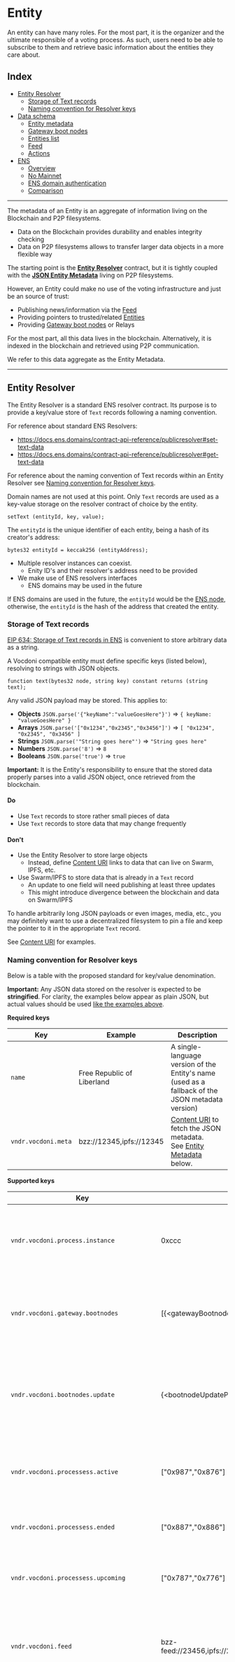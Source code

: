 # Entity

An entity can have many roles. For the most part, it is the organizer and the ultimate responsible of a voting process. As such, users need to be able to subscribe to them and retrieve basic information about the entities they care about. 

## Index
- [Entity Resolver](#entity-resolver)
  - [Storage of Text records](#storage-of-text-records)
  <!-- - [Storage of lists of text](#storage-of-lists-of-text) -->
  - [Naming convention for Resolver keys](#naming-convention-for-resolver-keys)
- [Data schema](#data-schema)
  - [Entity metadata](#entity-metadata)
  - [Gateway boot nodes](#gateway-boot-nodes)
  - [Entities list](#entities-list)
  - [Feed](#feed)
  - [Actions](#actions)
- [ENS](#ens)
  - [Overview](#overview)
  - [No Mainnet](#no-mainnet)
  - [ENS domain authentication](#ens-domain-authentication)
  - [Comparison](#comparison)

---

The metadata of an Entity is an aggregate of information living on the Blockchain and P2P filesystems. 
- Data on the Blockchain provides durability and enables integrity checking
- Data on P2P filesystems allows to transfer larger data objects in a more flexible way

The starting point is the **[Entity Resolver](#entity-resolver)** contract, but it is tightly coupled with the **[JSON Entity Metadata](#data-schema)** living on P2P filesystems.

However, an Entity could make no use of the voting infrastructure and just be an source of trust:

- Publishing news/information via the [Feed](#feed)
- Providing pointers to trusted/related [Entities](#entities-list)
- Providing [Gateway boot nodes](#gateway-boot-nodes) or Relays

For the most part, all this data lives in the blockchain. Alternatively, it is indexed in the blockchain and retrieved using P2P communication.

We refer to this data aggregate as the Entity Metadata.

---

## Entity Resolver

The Entity Resolver is a standard ENS resolver contract. Its purpose is to provide a key/value store of `Text` records following a naming convention.

For reference about standard ENS Resolvers:
- https://docs.ens.domains/contract-api-reference/publicresolver#set-text-data
- https://docs.ens.domains/contract-api-reference/publicresolver#get-text-data

For reference about the naming convention of Text records within an Entity Resolver see [Naming convention for Resolver keys](#naming-convention-for-resolver-keys).

Domain names are not used at this point. Only `Text` records are used as a key-value storage on the resolver contract of choice by the entity. 

```solidity
setText (entityId, key, value);
```

The `entityId` is the unique identifier of each entity, being a hash of its creator's address:

```solidity
bytes32 entityId = keccak256 (entityAddress);
```

- Multiple resolver instances can coexist. 
  - Enity ID's and their resolver's address need to be provided
- We make use of ENS resolvers interfaces
  - ENS domains may be used in the future

If ENS domains are used in the future, the `entityId` would be the [ENS node](https://docs.ens.domains/terminology), otherwise, the `entityId` is the hash of the address that created the entity.

### Storage of Text records

[EIP 634: Storage of Text records in ENS](https://eips.ethereum.org/EIPS/eip-634) is convenient to store arbitrary data as a string.

A Vocdoni compatible entity must define specific keys (listed below), resolving to strings with JSON objects.

```solidity
function text(bytes32 node, string key) constant returns (string text);
```

Any valid JSON payload may be stored. This applies to:
- **Objects**  `JSON.parse('{"keyName":"valueGoesHere"}')` => `{ keyName: "valueGoesHere" }`
- **Arrays**  `JSON.parse('["0x1234","0x2345","0x3456"]')` => `[ "0x1234", "0x2345", "0x3456" ]`
- **Strings**  `JSON.parse('"String goes here"')` => `"String goes here"`
- **Numbers**  `JSON.parse('8')` => `8` 
- **Booleans**  `JSON.parse('true')` => `true` 

**Important:** It is the Entity's responsibility to ensure that the stored data properly parses into a valid JSON object, once retrieved from the blockchain. 

#### **Do**
- Use `Text` records to store rather small pieces of data
- Use `Text` records to store data that may change frequently

#### **Don't**
- Use the Entity Resolver to store large objects
  - Instead, define [Content URI](/architecture/protocol/data-origins?id=content-uri) links to data that can live on Swarm, IPFS, etc.
- Use Swarm/IPFS to store data that is already in a `Text` record
  - An update to one field will need publishing at least three updates
  - This might introduce divergence between the blockchain and data on Swarm/IPFS

To handle arbitrarily long JSON payloads or even images, media, etc., you may definitely want to use a decentralized filesystem to pin a file and keep the pointer to it in the appropriate `Text` record. 

See [Content URI](/architecture/protocol/data-origins?id=content-uri) for examples. 

### Naming convention for Resolver keys

Below is a table with the proposed standard for key/value denomination. 

**Important:** Any JSON data stored on the resolver is expected to be **stringified**. For clarity, the examples below appear as plain JSON, but actual values should be used [like the examples above](/architecture/components/entity?id=storage-of-text-records).

**Required keys**

| Key                                       | Example                                                | Description                                                                |
|-------------------------------------------|--------------------------------------------------------|----------------------------------------------------------------------------|
| `name`                                    | Free Republic of Liberland                             | A single-language version of the Entity's name (used as a fallback of the JSON metadata version) |
| `vndr.vocdoni.meta`                       | bzz://12345,ipfs://12345                                        | [Content URI](/architecture/protocol/data-origins?id=content-uri) to fetch the JSON metadata. <br/>See [Entity Metadata](#entity-metadata-1) below.      |


**Supported keys**

| Key                                       | Example                                                | Description                                                                |
|-------------------------------------------|--------------------------------------------------------|----------------------------------------------------------------|
| `vndr.vocdoni.process.instance`            | 0xccc                                                | Address of the Processes Smart Contract instance used by the entity                        |
| `vndr.vocdoni.gateway.bootnodes`           | [{&lt;gatewayBootnode&gt;}, ...]                             | Data of the boot nodes to ask for active gateways. [See below](#gateway-boot-nodes) for more details                         |
| `vndr.vocdoni.bootnodes.update`           | {&lt;bootnodeUpdateParams&gt;}                             | Parameters for Gateways to report availability to boot nodes. [See below](#boot-nodes-gateway-updates) for more details                         |
| `vndr.vocdoni.processess.active`          | ["0x987","0x876"]                                    | List of Process Id's displayed as available by the client                           |
| `vndr.vocdoni.processess.ended`        | ["0x887","0x886"]                                    | List of Process Id's that already ended                           |
| `vndr.vocdoni.processess.upcoming`            | ["0x787","0x776"]                                    | List of Process Id's that will become active in the future                           |
| `vndr.vocdoni.feed`                  | bzz-feed://23456,ipfs://23456,https://liberland.org/feed                           | Fallback version of the [JSON feed](#feed) in the default language. See [Content URI](/architecture/protocol/data-origins?id=content-uri).         |
| `vndr.vocdoni.description`                | Is a sovereign state...                              | A single-language version of a short description (used as a fallback of the JSON metadata version)                             |
| `vndr.vocdoni.avatar`               | https://liberland.org/logo.png                       | [Content URI](/architecture/protocol/data-origins?id=content-uri) of an image file to display next to the entity name                      |
| `vndr.vocdoni.entities.boot`              | [{&lt;entityRef&gt;}]                                        | A starting point of entities list to allow users to browser from a curated list. Only used in "boot" entities like the case of Vocdoni itself.  See [Entities List](#entities-list)        |
| `vndr.vocdoni.entities.trusted`              | [{&lt;entityRef&gt;}]                                        | A list of entities that the own entity trusts.  See [Entities List](#entities-list)        |
| `vndr.vocdoni.entities.fallback.bootnodes` | [{&lt;entityRef&gt;}]                                         | A [list of entities](#entities-list) to borrow the bootnodes from in case of failure.                                                             |

**Arbitrary keys**

| Key                                       | Example                                                | Description                                                                |
|-------------------------------------------|--------------------------------------------------------|----------------------------------------------------------------------------|
| `vndr.liberland.podcast`                   | https://liberland.org/json-feed/                       | (Custom values)                                                                           |
| `vndr.liberland.constitution`              | https://liberland.org/en/constitution                  |  (Custom values)                                                                          |
| `vndr.twitter.username`                    | @Liberland_org                      |  (Custom values)                                                                          |

---

## Data schema

### Entity metadata

It holds the entire data of the Entity in a single JSON object. It is used to simplify the retrival of metadata and to avoid redundant requests.

This could create two sources of truth. The metadata in the contract itself and the one in this object. **In the event of a mismatch, the metadata on the blockchain is used.**

#### **JSON metadata**

```json
{
  "version": "1.0",    // Protocol version
  "name": {
    "default": "Free Republic of Liberland",
    "fr": "République Livre de Liberland"
  },
  "description": {
    "default": "In a sovereign state...",
    "fr": "Dans un état souverain"
  },
  "votingProcessInstance": "0xccc",
  "gatewayBootnodes": [
    {
      // Client targeted fields
      "uri": "https://hostname:port/route/name",    // Where to perform an HTTP GET to fetch a Gateway IP list

      // Gateway targeted fields
      "hearbeatMessagingUri": "pss://<publicKey@address>,shh://<publicKey>",   // Messaging URI to confirm that the Gateway is active
      "heartbeatTimeout": 60000,  // Milliseconds after which a Gateway is considered to be down
      "difficulty": integer
    }
  ],
  "actions": [ <actions> ], // See Entity Actions below
  "avatar": "https://liberland.org/logo.png,bzz://12345,ipfs://12345",
  "content": {
    "feed-default": {
      "name": "Official news",
      "origin": "bzz-feed://23456,ipfs://23456,https://liberland.org/feed" // JSON Feed
    },
    "feed-fr": {
      "name": "Journal officiel",
      "origin": "bzz-feed://34567,ipfs://34567,https://liberland.org/feed/fr" // JSON Feed
    }
  }
  ...
}
```

**Sequence diagrams:**

- [Set Entity metadata](/architecture/sequence-diagrams?id=set-entity-metadata)
- [Entity subscription](/architecture/sequence-diagrams?id=entity-subscription)

**Related:**

- [Entity Smart Contract](https://github.com/vocdoni/dvote-solidity/blob/master/contracts/VotingEntity.sol)
- [Entity JS methods](https://github.com/vocdoni/dvote-js/blob/master/src/dvote/entity.ts)

### Gateway boot nodes

Client apps will normally be unable to join P2P networks by themselves, so Vocdoni makes use of Gateways to enable decentralized transactions over HTTP/S. However, a decentralized system has no guarantee of what Gateways will be up at the current time.

This field provides a list of bootnodes with the only goal of serving a list of active Gateways. Gateway bootnodes are servers trusted by the Entity

- They provide a list of active Gateways to the client
- They provide Gateways with the necessary information to join the network

This leads to a chicken-and-egg problem. You need a Gateway to fetch data from the Blockchain, but you can't because you don't know any Gateway to reach the Blockchain from.

To solve that:

* Vocdoni provides initial bootnodes, whose URL's are hardcoded in the `dvote-js` library
* All they do is to serve a list of Gateway IP addresses via https
* One of these Gateways is used to query the [Entity Resolver](/architecture/components/entity?id=entity-resolver) for the address of the **boot organization**
  * The initial Entity Resolver address is hardcoded in `dvote-js`
  * The boot organization of the Entity Resolver above is also hardcoded in `dvote-js`

Considerations:
* Any of these can be totally overriden to fit an organization's needs
* The Gateway servers provided are a best effort starting point
* Any serious organization should definitely provide its own set of Gateways, in order not to depend on us
* If you hare hosting your bootnode server and/or your own Gateways, tell us about it and we can include them too

The `vndr.vocdoni.bootnodes` text field provides a data structure with the currently active bootnodes:

```json
[
  {
    "update": "pss://publicKey@0x0",        // Messaging URI to use for notifying updates to the bootnode
    "fetch": "https://hostname:port/route"  // URL to use for fetching the list of Gateways
  },
  ...
]
```

#### Boot nodes Gateway updates

Bootnode servers provide the list of available gateways at the time of requesting. In order to keep an accurate state, Gateways need to notify events to the Bootnodes.

To this end, the `vndr.vocdoni.bootnodes.update` text field provides the details that Gateways need to use:

```json
{
  "timeout": 60000, // milliseconds after which a Gateway is marked as down
  "topic": "vocdoni-gatways-update",  // Topic used for the messaging protocol
  "difficulty": 1000                  // Difficulty of the proof of work, to prevent spammers
}
```

This value is global and affects all the Gateways of the Entity.


### Entities list

Entity lists have several purposes.

- `vndr.vocdoni.entities.boot` : Entry point for the user to subscribe to new entities.
- `vndr.vocdoni.entities.trusted`: Reputation/whitelisting mechanism for entities to express a relationship with other entities

Each element on the list contains an `Entity Reference` entry
- `resolverInstance`: The contract instance address, where the Entity's metadata lives
- `entityAddress`: The address of an entity

```json
{
  "entityAddress": "0xeee",
  "resolverInstance": "0xaaa"
}
```

### Feed

The `Feed` serves the purpose of having a uni-directional censorship-resistant communication channel between the `Entity` and the `user`.

Content feeds are expected to conform to the specs of a [JSON Feed](https://jsonfeed.org/) and be accessible through a [Content URI](/architecture/protocol/data-origins?id=content-uri). 

See:
- [JSON feed specification](https://jsonfeed.org/version/1)

### Entity Actions

Entity Actions are custom operations that clients will be offered to perform. Their definition is stored within the [JSON metadata](#json-metadata).

Below is a reference of suported use cases:

```json
{
    ...
    "actions": [{

        // Opening an interactive web browser
        "type": "browser",

        // Localized Call To Action to appear on the app
        "name": {
            "default": "Sign up to The Entity",  // used if none of the languages matches
            "fr": "S'inscrire à l'organisation"
        },

        // The URL to open with query string parameters:
        // - signature = sign(hash(timestamp), privateKey)
        // - publicKey
        // - timestamp (UNIX timestamp)
        "url": "https://census-register.cloud/sign-up/",

        // Endpoint to POST to with publicKey and signature+timestamp JSON fields
        // Returning true will show the action and hide it otherwise
        "visible": "https://census-registry.cloud/lambda/census-register-visible/"
        // "visible": true    (always visible, alternatively)
    },
    {
        // App-driven image upload example
        "type": "image",

        // Localized Call To Action to appear on the app
        "name": {
            "default": "Verify my identity",  // used if none of the languages matches
            "fr": "Vérifier mon identité"
        },

        // Requested image types to provide
        "source": [

            // An entry example expecting a picture from the front camera, overlaying a face silhouette
            // on the screen and identified by the "face-portrait" field name in the JSON payload
            {
                "type": "front-camera",
                "name": "face-portrait",
                "orientation": "portrait",
                "overlay": "face",
                "caption": {
                    "default": "...",
                    "fr": "..."
                }
            },

            // Example expecting two more pictures using the back camera and overlaying
            // either sides of an ID card respectively
            {
                "type": "back-camera",
                "name": "id-front",
                "orientation": "landscape",
                "overlay": "id-card-front",
                "caption": {
                    "default": "...",
                    "fr": "..."
                }
            },
            {
                "type": "back-camera",
                "name": "id-back",
                "orientation": "landscape",
                "overlay": "id-card-back",
                "caption": {
                    "default": "...",
                    "fr": "..."
                }
            },

            // Example requesting one more image from the phone's library
            {
                "type": "gallery",
                "name": "custom-1",
                "caption": {
                    "default": "...",
                    "fr": "..."
                }
            }
        ],

        // Endpoint accepting POST requests with JSON payload:
        // {
        //   name1: "base64-image-payload",
        //   name2: "base64-image-payload",
        //   ...
        // }
        // 
        // The URL will receive the following query string parameters:
        // - signature = sign(hash(jsonBody), privateKey)
        // - publicKey
        "url": "https://census-registry.cloud/lambda/upload-kyc-pictures/",

        // Endpoint to POST to with publicKey and signature+timestamp fields
        // Returning true will show the action and hide it otherwise
        "visible": "https://census-registry.cloud/lambda/image-upload-visible/"
    }]
}
```

## ENS

> ENS’s job is to map human-readable names like ‘alice.eth’ to machine-readable identifiers such as Ethereum addresses, content hashes, and metadata. ENS also supports ‘reverse resolution’, making it possible to associate metadata such as canonical names or interface descriptions with Ethereum addresses.

ENS exist to suit our exact purpose, we endorse it, but we may not make complete use of it.

### Overview

There are two smart contracts that make it work:

> The `ENS registry` is deliberately straightforward and exists only to map from a name to the resolver responsible for it.

> `Resolvers` are responsible for the actual process of translating names into addresses. Any contract that implements the relevant standards may act as a resolver in ENS.

The usual interaction will be:

1. Ask to the registry what resolver is responsible for a domain
2. Ask for a property of this resolver. Usually, this is an address, but it can be anything. And this is what we can make use of

![Basic ENS interaction](https://lh5.googleusercontent.com/_OPPzaxTxKggx9HuxloeWtK8ggEfIIBKRCEA6BKMwZdzAfUpIY6cz7NK5CFmiuw7TwknbhFNVRCJsswHLqkxUEJ5KdRzpeNbyg8_H9d2RZdG28kgipT64JyPZUP--bAizozaDcxCq34)

### No Mainnet

Vocdoni may be used in different networks other than the Ethereum Mainnet.

This presents a potential attack vector where a malicious entity supplanting a Mainnet domain in an alternative network. This is is very relevant to us because we will have users that are not illiterate about it, and communicating the difference between networks is very hard.

Therefore, we understand that we should only make use of ENS domains in the Ethereum Mainnet, independently from the network where the rest of Vocdoni smart contracts are deployed.

At the same time, we understand that some implementations of Vocdoni may not have a use for ENS, therefore we should not rely on it for any fundamental architectural design.

We do make use of the ENS resolvers and we follow the same architecture since there is a lot of value in potentially using ENS domains.

### ENS domain authentication

If we don't make use of the Mainnnet/ENS-domain the `node` is a hash of the address that created the resolver record for the entity.

`ENS public resolver` permission access to edit and add records is through the ENS registry. The `msg.sender` [needs to match](https://github.com/ensdomains/resolvers/blob/180919414b7f1dec80100b4aeff081d5afa8f3ce/contracts/PublicResolver.sol#L23) the owner of the ENS domain

If we don't make use of the Mainnet/ENS-domain, this gets on the way and the contract should be modified to check if the node is the hash of the msg.sender

ENS resolver

```solidity
modifier onlyOwner(bytes32 node) {
    require(ens.owner(node) == msg.sender);
    _;
}
```

No ENS resolver

```solidity
modifier onlyOwner(bytes32 node) {
    require(node == keccak256(msg.sender) );
    _;
}

```

### Comparison

We basically make use of ENS resolvers to store metadata.
Some implementations may decide to make use of ENS domains

|                                   | Minimal             | ENS support |
|-----------------------------------|---------------------|-------------|
| On Mainnet                        |                     | ✓           |
| Usage of ENS domains              |                     | ✓           |
| **Resolver**                      |                     |             |
| EntityId  (node)                  | Record creator hash | ENS node    |
| Authentication                    | Record creator      | ENS owner   |
| Storage of text records           | ✓                   | ✓           |
| Storage of array of text records  | ✓                   | ✓           |
| Other Vocdoni specific interfaces | ✓                   | ✓           |
